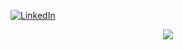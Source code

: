 
 <a href="https://www.linkedin.com/in/matheus-rugolo-299a95a0/" target="_blank"><img src="https://img.shields.io/badge/LinkedIn-%230077B5.svg?&style=flat-square&logo=linkedin&logoColor=white" alt="LinkedIn"></a>

<div style="text-align:center"><img src="https://media.giphy.com/media/Z9iEskuA1nmozYf806/giphy.gif"></div>
